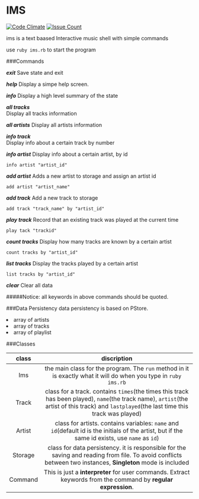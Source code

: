 IMS
=============================
[![Code Climate](https://codeclimate.com/github/hongjic/IMS/badges/gpa.svg)](https://codeclimate.com/github/hongjic/IMS)
[![Issue Count](https://codeclimate.com/github/hongjic/IMS/badges/issue_count.svg)](https://codeclimate.com/github/hongjic/IMS)

ims is a text baased Interactive music shell with simple commands

use ``ruby ims.rb`` to start the program

###Commands

***exit***
Save state and exit

***help***
Display a simpe help screen. 

***info***
Display a high level summary of the state

***all tracks***  
Display all tracks information

***all artists***
Display all artists information

***info track***   
Display info about a certain track by number

***info artist***
Display info about a certain artist, by id

``info artist "artist_id"``

***add artist***
Adds a new artist to storage and assign an artist id

``add artist "artist_name"``

***add track***
Add a new track to storage

``add track "track_name" by "artist_id"``

***play track***
Record that an existing track was played at the current time

``play tack "trackid"``

***count tracks***
Display how many tracks are known by a certain artist

``count tracks by "artist_id"``

***list tracks***
Display the tracks played by a certain artist

``list tracks by "artist_id"``

***clear***
Clear all data

#####Notice: all keywords in above commands should be quoted.


###Data Persistency
data persistency is based on PStore. 

<li> array of artists
<li> array of tracks
<li> array of playlist

###Classes

class | discription | 
:----:|:------:|
Ims | the main class for the program. The ``run`` method in it is exactly what it will do when you type in ``ruby ims.rb``  | 
Track | class for a track. contains ``times``(the times this track has been played), ``name``(the track name), ``artist``(the artist of this track) and ``lastplayed``(the last time this track was played)| 
Artist | class for artists. contains variables: ``name`` and ``id``(default id is the initials of the artist, but if the same id exists, use ``name`` as ``id``)  |
Storage | class for data persistency. it is responsible for the saving and reading from file. To avoid conflicts between two instances, **Singleton** mode is included|
Command | This is just a **interpreter** for user commands. Extract keywords from the command by **regular expression**.| 

